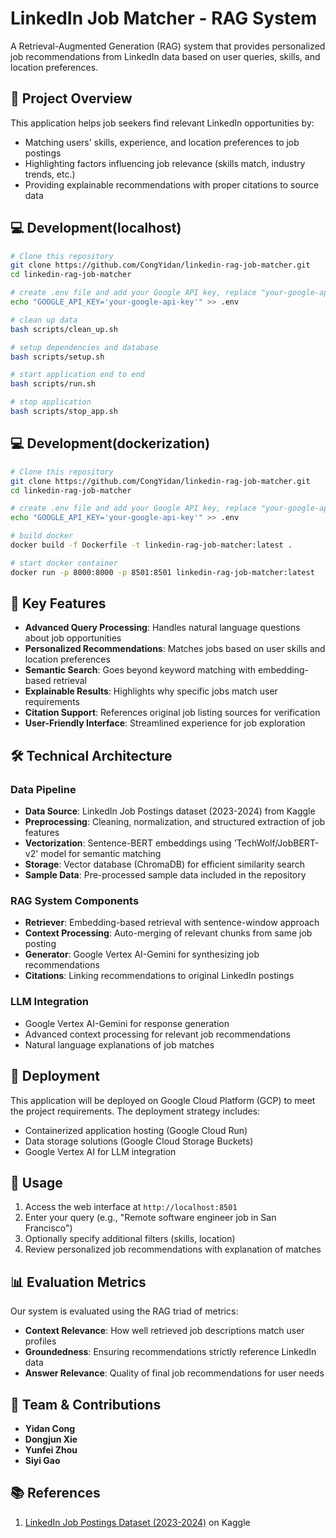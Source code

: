 # LinkedIn Job Matcher - RAG System

A Retrieval-Augmented Generation (RAG) system that provides personalized job recommendations from LinkedIn data based on user queries, skills, and location preferences.

## 🎯 Project Overview

This application helps job seekers find relevant LinkedIn opportunities by:
- Matching users' skills, experience, and location preferences to job postings
- Highlighting factors influencing job relevance (skills match, industry trends, etc.)
- Providing explainable recommendations with proper citations to source data

## 💻 Development(localhost)

```bash
# Clone this repository
git clone https://github.com/CongYidan/linkedin-rag-job-matcher.git
cd linkedin-rag-job-matcher

# create .env file and add your Google API key, replace "your-google-api-key" with your actual key
echo "GOOGLE_API_KEY='your-google-api-key'" >> .env

# clean up data
bash scripts/clean_up.sh

# setup dependencies and database
bash scripts/setup.sh 

# start application end to end
bash scripts/run.sh 

# stop application
bash scripts/stop_app.sh

```

## 💻 Development(dockerization)

```bash
# Clone this repository
git clone https://github.com/CongYidan/linkedin-rag-job-matcher.git
cd linkedin-rag-job-matcher

# create .env file and add your Google API key, replace "your-google-api-key" with your actual key
echo "GOOGLE_API_KEY='your-google-api-key'" >> .env

# build docker
docker build -f Dockerfile -t linkedin-rag-job-matcher:latest .

# start docker container
docker run -p 8000:8000 -p 8501:8501 linkedin-rag-job-matcher:latest

```

## 🌟 Key Features

- **Advanced Query Processing**: Handles natural language questions about job opportunities
- **Personalized Recommendations**: Matches jobs based on user skills and location preferences
- **Semantic Search**: Goes beyond keyword matching with embedding-based retrieval
- **Explainable Results**: Highlights why specific jobs match user requirements
- **Citation Support**: References original job listing sources for verification
- **User-Friendly Interface**: Streamlined experience for job exploration

## 🛠️ Technical Architecture

### Data Pipeline
- **Data Source**: LinkedIn Job Postings dataset (2023-2024) from Kaggle
- **Preprocessing**: Cleaning, normalization, and structured extraction of job features
- **Vectorization**: Sentence-BERT embeddings using 'TechWolf/JobBERT-v2' model for semantic matching
- **Storage**: Vector database (ChromaDB) for efficient similarity search
- **Sample Data**: Pre-processed sample data included in the repository

### RAG System Components
- **Retriever**: Embedding-based retrieval with sentence-window approach
- **Context Processing**: Auto-merging of relevant chunks from same job posting
- **Generator**: Google Vertex AI-Gemini for synthesizing job recommendations
- **Citations**: Linking recommendations to original LinkedIn postings

### LLM Integration
- Google Vertex AI-Gemini for response generation
- Advanced context processing for relevant job recommendations
- Natural language explanations of job matches

## 🚀 Deployment

This application will be deployed on Google Cloud Platform (GCP) to meet the project requirements. The deployment strategy includes:

- Containerized application hosting (Google Cloud Run)
- Data storage solutions (Google Cloud Storage Buckets)
- Google Vertex AI for LLM integration

## 🚀 Usage

1. Access the web interface at `http://localhost:8501`
2. Enter your query (e.g., "Remote software engineer job in San Francisco")
3. Optionally specify additional filters (skills, location)
4. Review personalized job recommendations with explanation of matches

## 📊 Evaluation Metrics

Our system is evaluated using the RAG triad of metrics:
- **Context Relevance**: How well retrieved job descriptions match user profiles
- **Groundedness**: Ensuring recommendations strictly reference LinkedIn data
- **Answer Relevance**: Quality of final job recommendations for user needs

## 👥 Team & Contributions

- **Yidan Cong**
- **Dongjun Xie**
- **Yunfei Zhou**
- **Siyi Gao**

## 📚 References

1. [LinkedIn Job Postings Dataset (2023-2024)](https://www.kaggle.com/datasets/arshkon/linkedin-job-postings) on Kaggle
